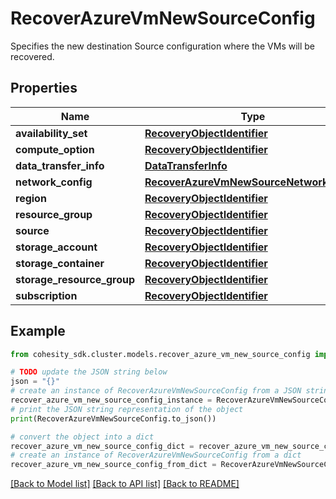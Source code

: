 # RecoverAzureVmNewSourceConfig

Specifies the new destination Source configuration where the VMs will be recovered.

## Properties

Name | Type | Description | Notes
------------ | ------------- | ------------- | -------------
**availability_set** | [**RecoveryObjectIdentifier**](RecoveryObjectIdentifier.md) |  | [optional] 
**compute_option** | [**RecoveryObjectIdentifier**](RecoveryObjectIdentifier.md) |  | [optional] 
**data_transfer_info** | [**DataTransferInfo**](DataTransferInfo.md) |  | [optional] 
**network_config** | [**RecoverAzureVmNewSourceNetworkConfig**](RecoverAzureVmNewSourceNetworkConfig.md) |  | 
**region** | [**RecoveryObjectIdentifier**](RecoveryObjectIdentifier.md) |  | [optional] 
**resource_group** | [**RecoveryObjectIdentifier**](RecoveryObjectIdentifier.md) |  | 
**source** | [**RecoveryObjectIdentifier**](RecoveryObjectIdentifier.md) |  | 
**storage_account** | [**RecoveryObjectIdentifier**](RecoveryObjectIdentifier.md) |  | [optional] 
**storage_container** | [**RecoveryObjectIdentifier**](RecoveryObjectIdentifier.md) |  | [optional] 
**storage_resource_group** | [**RecoveryObjectIdentifier**](RecoveryObjectIdentifier.md) |  | [optional] 
**subscription** | [**RecoveryObjectIdentifier**](RecoveryObjectIdentifier.md) |  | [optional] 

## Example

```python
from cohesity_sdk.cluster.models.recover_azure_vm_new_source_config import RecoverAzureVmNewSourceConfig

# TODO update the JSON string below
json = "{}"
# create an instance of RecoverAzureVmNewSourceConfig from a JSON string
recover_azure_vm_new_source_config_instance = RecoverAzureVmNewSourceConfig.from_json(json)
# print the JSON string representation of the object
print(RecoverAzureVmNewSourceConfig.to_json())

# convert the object into a dict
recover_azure_vm_new_source_config_dict = recover_azure_vm_new_source_config_instance.to_dict()
# create an instance of RecoverAzureVmNewSourceConfig from a dict
recover_azure_vm_new_source_config_from_dict = RecoverAzureVmNewSourceConfig.from_dict(recover_azure_vm_new_source_config_dict)
```
[[Back to Model list]](../README.md#documentation-for-models) [[Back to API list]](../README.md#documentation-for-api-endpoints) [[Back to README]](../README.md)



